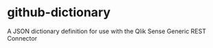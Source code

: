 # github-dictionary
A JSON dictionary definition for use with the Qlik Sense Generic REST Connector
